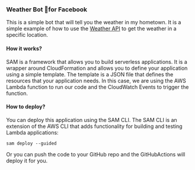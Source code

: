 ### Weather Bot 🤖for Facebook

This is a simple bot that will tell you the weather in my hometown. It is a simple example of how to use the [Weather API](https://www.weatherapi.com/) to get the weather in a specific location.

#### How it works?

SAM is a framework that allows you to build serverless applications. It is a wrapper around CloudFormation and allows you to define your application using a simple template. The template is a JSON file that defines the resources that your application needs. In this case, we are using the AWS Lambda function to run our code and the CloudWatch Events to trigger the function.

#### How to deploy?

You can deploy this application using the SAM CLI. The SAM CLI is an extension of the AWS CLI that adds functionality for building and testing Lambda applications:

```console
sam deploy --guided
```

Or you can push the code to your GitHub repo and the GitHubActions will deploy it for you.
